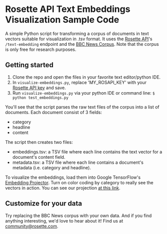 # Rosette API Text Embeddings Visualization Sample Code
A simple Python script for transforming a corpus of documents in text vectors suitable for visualization in .tsv format. It uses the [Rosette API](https://developer.rosette.com/)'s `/text-embedding` endpoint and the [BBC News Corpus](http://mlg.ucd.ie/datasets/bbc.html). Note that the corpus is only free for research purposes.

## Getting started
1. Clone the repo and open the files in your favorite text editor/python IDE.
2. In `visualize-embeddings.py`, replace 'MY_ROSAPI_KEY' with your [Rosette API key](https://developer.rosette.com/admin/applications) and save.
3. Run `visualize-embeddings.py` via your python IDE or command line:
  `$ python test_embeddings.py`

You'll see that the script parses the raw text files of the corpus into a list of documents. Each document consist of 3 fields:
  * category
  * headline
  * content
  
The script then creates two files:
  * embeddings.tsv: a TSV file where each line contains the text vector for a document's content field.
  * metadata.tsv: a TSV file where each line contains a document's metadata (i.e. category and headline).

To visualize the embeddings, load them into Google TensorFlow's [Embedding Projector](http://projector.tensorflow.org/). Turn on color coding by category to really see the vectors in action. You can see our projection [at this link](http://projector.tensorflow.org/?config=https://gist.githubusercontent.com/hillelt/bd4fad5280eefba4d2d8875e87f0eabb/raw/0672efa576a6fd5c14ec93ed86a2b9326a35c3bf/projector_config.json).

## Customize for your data
Try replacing the BBC News corpus with your own data. And if you find anything interesting, we'd love to hear about it! Find us at community@rosette.com.

